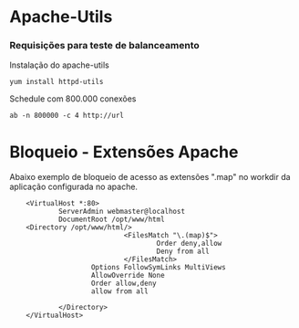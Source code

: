 
# Apache-Utils 
### Requisições para teste de balanceamento

Instalação do apache-utils

    yum install httpd-utils

Schedule com 800.000 conexões

    ab -n 800000 -c 4 http://url

# Bloqueio - Extensões Apache

Abaixo exemplo de bloqueio de acesso as extensões ".map" no workdir da aplicação configurada no apache.

        <VirtualHost *:80>
                ServerAdmin webmaster@localhost
                DocumentRoot /opt/www/html
        <Directory /opt/www/html/>
                                <FilesMatch "\.(map)$">
                                        Order deny,allow
                                        Deny from all
                                </FilesMatch>
                        Options FollowSymLinks MultiViews
                        AllowOverride None
                        Order allow,deny
                        allow from all

                </Directory>
        </VirtualHost>
